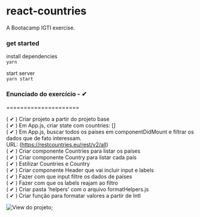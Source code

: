 # react-countries
A Bootacamp IGTI exercise.

### get started
install dependencies</br>
```yarn```

start server</br>
```yarn start```


### Enunciado do exercício - ✔ 
=====================

( ✔ ) Criar projeto a partir do projeto base<br />
( ✔ ) Em App.js, criar state com countries: []<br />
( ✔ ) Em App.js, buscar todos os países em componentDidMount e filtrar os dados que de fato interessam. <br />
   URL: (https://restcountries.eu/rest/v2/all)<br />
( ✔ ) Criar componente Countries para listar os países<br />
( ✔ ) Criar componente Country para listar cada país<br />
( ✔ ) Estilizar Countries e Country<br />
( ✔ ) Criar componente Header que vai incluir input e labels<br />
( ✔ ) Fazer com que input filtre os dados de países<br />
( ✔ ) Fazer com que os labels reajam ao filtro<br />
( ✔ ) Criar pasta 'helpers' com o arquivo formatHelpers.js<br />
( ✔ ) Criar função para formatar valores a partir de Intl<br />

![View do projeto](./view.png);
